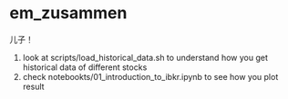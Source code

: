 # em_zusammen

儿子！ 
1. look at scripts/load_historical_data.sh to understand how you get historical data of different stocks
2. check notebookts/01_introduction_to_ibkr.ipynb to see how you plot result